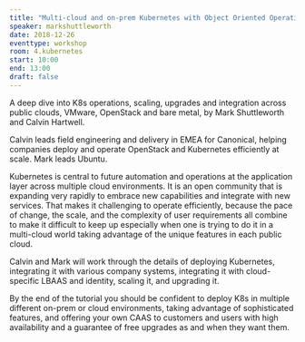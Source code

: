 ```yaml
---
title: "Multi-cloud and on-prem Kubernetes with Object Oriented Operations"
speaker: markshuttleworth
date: 2018-12-26
eventtype: workshop
room: 4.kubernetes
start: 10:00
end: 13:00
draft: false
---
```


A deep dive into K8s operations, scaling, upgrades and integration across public clouds, VMware, OpenStack and bare metal,
by Mark Shuttleworth and Calvin Hartwell.

Calvin leads field engineering and delivery in EMEA for Canonical,
helping companies deploy and operate OpenStack and Kubernetes efficiently at scale.
Mark leads Ubuntu.

Kubernetes is central to future automation and operations at the application layer across multiple cloud environments.
It is an open community that is expanding very rapidly to embrace new capabilities and integrate with new services.
That makes it challenging to operate efficiently, because the pace of change, the scale,
and the complexity of user requirements all combine to make it difficult to keep up especially
when one is trying to do it in a multi-cloud world taking advantage of the unique features in each public cloud.

Calvin and Mark will work through the details of deploying Kubernetes, integrating it with various company systems,
integrating it with cloud-specific LBAAS and identity, scaling it, and upgrading it.

By the end of the tutorial you should be confident to deploy K8s in multiple different on-prem or cloud environments,
taking advantage of sophisticated features, and offering your own CAAS to customers and users with high availability
and a guarantee of free upgrades as and when they want them.
